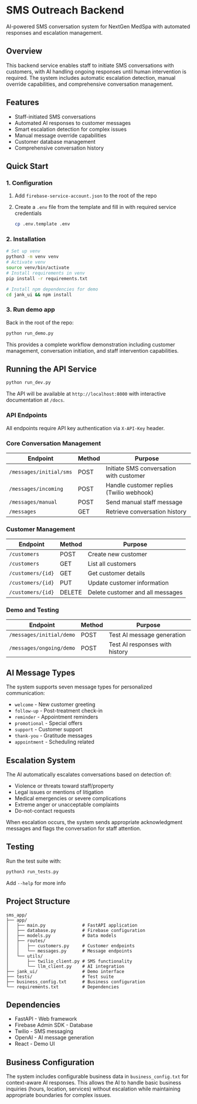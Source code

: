 # SMS Outreach Backend

AI-powered SMS conversation system for NextGen MedSpa with automated responses and escalation management.

## Overview

This backend service enables staff to initiate SMS conversations with customers, with AI handling ongoing responses until human intervention is required. The system includes automatic escalation detection, manual override capabilities, and comprehensive conversation management.

## Features

- Staff-initiated SMS conversations
- Automated AI responses to customer messages
- Smart escalation detection for complex issues
- Manual message override capabilities
- Customer database management
- Comprehensive conversation history

## Quick Start

### 1. Configuration

1. Add `firebase-service-account.json` to the root of the repo

2. Create a `.env` file from the template and fill in with required service credentials

    ```bash
    cp .env.template .env
    ```

### 2. Installation

```bash
# Set up venv
python3 -m venv venv
# Activate venv
source venv/bin/activate
# Install requirements in venv
pip install -r requirements.txt

# Install npm dependencies for demo
cd jank_ui && npm install
```

### 3. Run demo app

Back in the root of the repo:

```bash
python run_demo.py
```

This provides a complete workflow demonstration including customer management, conversation initiation, and staff intervention capabilities.

## Running the API Service

```bash
python run_dev.py
```

The API will be available at `http://localhost:8000` with interactive documentation at `/docs`.

### API Endpoints

All endpoints require API key authentication via `X-API-Key` header.

### Core Conversation Management

| Endpoint | Method | Purpose |
|----------|--------|---------|
| `/messages/initial/sms` | POST | Initiate SMS conversation with customer |
| `/messages/incoming` | POST | Handle customer replies (Twilio webhook) |
| `/messages/manual` | POST | Send manual staff message |
| `/messages` | GET | Retrieve conversation history |

### Customer Management

| Endpoint | Method | Purpose |
|----------|--------|---------|
| `/customers` | POST | Create new customer |
| `/customers` | GET | List all customers |
| `/customers/{id}` | GET | Get customer details |
| `/customers/{id}` | PUT | Update customer information |
| `/customers/{id}` | DELETE | Delete customer and all messages |

### Demo and Testing

| Endpoint | Method | Purpose |
|----------|--------|---------|
| `/messages/initial/demo` | POST | Test AI message generation |
| `/messages/ongoing/demo` | POST | Test AI responses with history |

## AI Message Types

The system supports seven message types for personalized communication:

- `welcome` - New customer greeting
- `follow-up` - Post-treatment check-in
- `reminder` - Appointment reminders
- `promotional` - Special offers
- `support` - Customer support
- `thank-you` - Gratitude messages
- `appointment` - Scheduling related

## Escalation System

The AI automatically escalates conversations based on detection of:

- Violence or threats toward staff/property
- Legal issues or mentions of litigation
- Medical emergencies or severe complications
- Extreme anger or unacceptable complaints
- Do-not-contact requests

When escalation occurs, the system sends appropriate acknowledgment messages and flags the conversation for staff attention.

## Testing

Run the test suite with:

```bash
python3 run_tests.py
```
Add `--help` for more info

## Project Structure

```
sms_app/
├── app/
│   ├── main.py              # FastAPI application
│   ├── database.py          # Firebase configuration
│   ├── models.py            # Data models
│   ├── routes/
│   │   ├── customers.py     # Customer endpoints
│   │   └── messages.py      # Message endpoints
│   └── utils/
│       ├── twilio_client.py # SMS functionality
│       └── llm_client.py    # AI integration
├── jank_ui/                 # Demo interface
├── tests/                   # Test suite
├── business_config.txt      # Business configuration
└── requirements.txt         # Dependencies
```

## Dependencies

- FastAPI - Web framework
- Firebase Admin SDK - Database
- Twilio - SMS messaging
- OpenAI - AI message generation
- React - Demo UI

## Business Configuration

The system includes configurable business data in `business_config.txt` for context-aware AI responses. This allows the AI to handle basic business inquiries (hours, location, services) without escalation while maintaining appropriate boundaries for complex issues.

